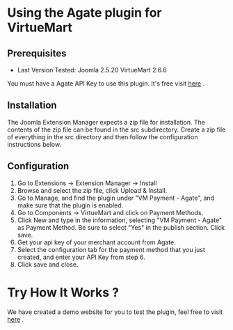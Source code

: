 # Using the Agate plugin for VirtueMart

## Prerequisites

* Last Version Tested: Joomla 2.5.20 VirtueMart 2.6.6

You must have a Agate API Key to use this plugin. It's free visit [here](http://www.agate.services/registration-form/) .

## Installation
The Joomla Extension Manager expects a zip file for installation. The contents of the zip file can be found in the src subdirectory. Create a zip file of everything in the src directory and then follow the configuration instructions below.
 
## Configuration
1. Go to Extensions -> Extension Manager -> Install
2. Browse and select the zip file, click Upload & Install.
3. Go to Manage, and find the plugin under "VM Payment - Agate", and make sure that the plugin is enabled.
4. Go to Components -> VirtueMart and click on Payment Methods.
5. Click New and type in the information, selecting "VM Payment - Agate" as Payment Method. Be sure to select "Yes" in the publish section. Click save.
6. Get your api key of your merchant account from Agate.
7. Select the configuration tab for the payment method that you just created, and enter your API Key from step 6.
8. Click save and close.

Try How It Works ?
====================

We have created a demo website for you to test the plugin, feel free to visit [here](http://www.myjoomla.agate.services/) .
